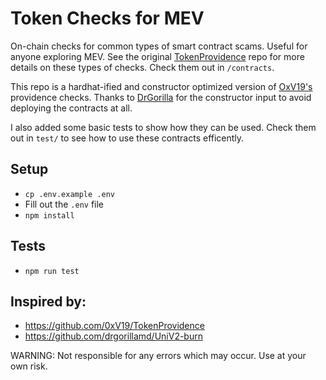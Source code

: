 # Token Checks for MEV

On-chain checks for common types of smart contract scams. Useful for anyone exploring MEV. See the original [TokenProvidence](https://github.com/0xV19/TokenProvidence) repo for more details on these types of checks. Check them out in `/contracts`.

This repo is a hardhat-ified and constructor optimized version of [OxV19's](https://twitter.com/0xV19) providence checks. Thanks to [DrGorilla](https://twitter.com/DrGorilla_md) for the constructor input to avoid deploying the contracts at all.

I also added some basic tests to show how they can be used. Check them out in `test/` to see how to use these contracts efficently.

## Setup
 - `cp .env.example .env`
 - Fill out the `.env` file
 - `npm install`

## Tests

 - `npm run test`

## Inspired by:

- https://github.com/0xV19/TokenProvidence
- https://github.com/drgorillamd/UniV2-burn

WARNING: Not responsible for any errors which may occur. Use at your own risk.
